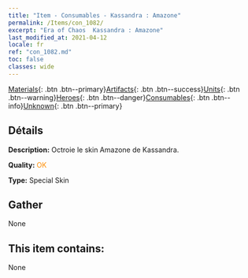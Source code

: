 ```yaml
---
title: "Item - Consumables - Kassandra : Amazone"
permalink: /Items/con_1082/
excerpt: "Era of Chaos  Kassandra : Amazone"
last_modified_at: 2021-04-12
locale: fr
ref: "con_1082.md"
toc: false
classes: wide
---
```

 [Materials](/fr/Items/){: .btn .btn--primary}[Artifacts](/fr/Items/Artifacts/){: .btn .btn--success}[Units](/fr/Items/Units/){: .btn .btn--warning}[Heroes](/fr/Items/Heroes/){: .btn .btn--danger}[Consumables](/fr/Items/Consumables/){: .btn .btn--info}[Unknown](/fr/Items/Unknown/){: .btn .btn--primary}

## Détails
 **Description:** Octroie le skin Amazone de Kassandra.

 **Quality:** <span style="color: #FF8C00">OK</span>

 **Type:** Special Skin

## Gather

  None

## This item contains:

  None

